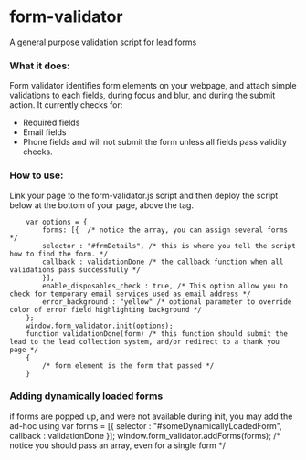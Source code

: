# form-validator
A general purpose validation script for lead forms

### What it does:
Form validator identifies form elements on your webpage, and attach simple validations to each fields, during focus and blur, and during the submit action.
It currently checks for:
* Required fields
* Email fields
* Phone fields
and will not submit the form unless all fields pass validity checks.

### How to use:

Link your page to the form-validator.js script and then deploy the script below at the bottom of your page, above the </body> tag.

        var options = {
            forms: [{  /* notice the array, you can assign several forms */
            selector : "#frmDetails", /* this is where you tell the script how to find the form. */
            callback : validationDone /* the callback function when all validations pass successfully */
            }],
            enable_disposables_check : true, /* This option allow you to check for temporary email services used as email address */
            error_background : "yellow" /* optional parameter to override color of error field highlighting background */
        };
        window.form_validator.init(options);
        function validationDone(form) /* this function should submit the lead to the lead collection system, and/or redirect to a thank you page */
        {
            /* form element is the form that passed */
        }

### Adding dynamically loaded forms
if forms are popped up, and were not available during init, you may add the ad-hoc using
        var forms = [{
            selector : "#someDynamicallyLoadedForm",
            callback : validationDone
        }];
        window.form_validator.addForms(forms); /* notice you should pass an array, even for a single form */


